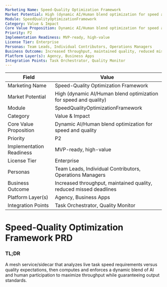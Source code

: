 ```yaml
---
Marketing Name: Speed-Quality Optimization Framework
Market Potential: High (dynamic AI/Human blend optimization for speed and quality)
Module: SpeedQualityOptimizationFramework
Category: Value & Impact
Core Value Proposition: Dynamic AI/Human blend optimization for speed and quality
Priority: P2
Implementation Readiness: MVP-ready, high-value
License Tier: Enterprise
Personas: Team Leads, Individual Contributors, Operations Managers
Business Outcome: Increased throughput, maintained quality, reduced missed deadlines
Platform Layer(s): Agency, Business Apps
Integration Points: Task Orchestrator, Quality Monitor
---
```


| Field                   | Value                                                                 |
|------------------------|-----------------------------------------------------------------------|
| Marketing Name         | Speed-Quality Optimization Framework                                   |
| Market Potential       | High (dynamic AI/Human blend optimization for speed and quality)       |
| Module                 | SpeedQualityOptimizationFramework                                      |
| Category               | Value & Impact                                                         |
| Core Value Proposition | Dynamic AI/Human blend optimization for speed and quality              |
| Priority               | P2                                                                    |
| Implementation Readiness| MVP-ready, high-value                                                  |
| License Tier           | Enterprise                                                            |
| Personas               | Team Leads, Individual Contributors, Operations Managers                |
| Business Outcome       | Increased throughput, maintained quality, reduced missed deadlines      |
| Platform Layer(s)      | Agency, Business Apps                                                 |
| Integration Points     | Task Orchestrator, Quality Monitor                                     |

# Speed-Quality Optimization Framework PRD

### TL;DR

A mesh service/sidecar that analyzes live task speed requirements versus quality expectations, then computes and enforces a dynamic blend of AI and human participation to maximize throughput while guaranteeing output standards. 